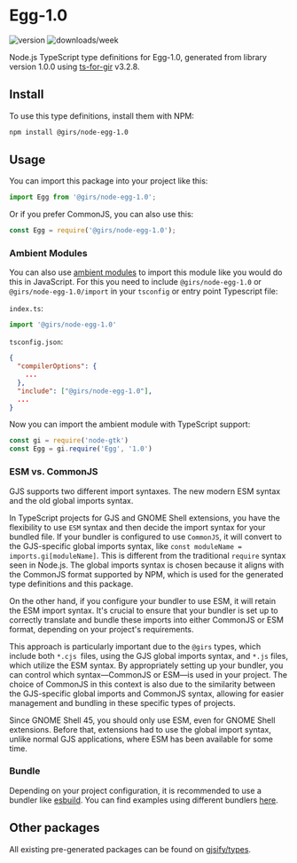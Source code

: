 
# Egg-1.0

![version](https://img.shields.io/npm/v/@girs/node-egg-1.0)
![downloads/week](https://img.shields.io/npm/dw/@girs/node-egg-1.0)


Node.js TypeScript type definitions for Egg-1.0, generated from library version 1.0.0 using [ts-for-gir](https://github.com/gjsify/ts-for-gir) v3.2.8.


## Install

To use this type definitions, install them with NPM:
```bash
npm install @girs/node-egg-1.0
```

## Usage

You can import this package into your project like this:
```ts
import Egg from '@girs/node-egg-1.0';
```

Or if you prefer CommonJS, you can also use this:
```ts
const Egg = require('@girs/node-egg-1.0');
```

### Ambient Modules

You can also use [ambient modules](https://github.com/gjsify/ts-for-gir/tree/main/packages/cli#ambient-modules) to import this module like you would do this in JavaScript.
For this you need to include `@girs/node-egg-1.0` or `@girs/node-egg-1.0/import` in your `tsconfig` or entry point Typescript file:

`index.ts`:
```ts
import '@girs/node-egg-1.0'
```

`tsconfig.json`:
```json
{
  "compilerOptions": {
    ...
  },
  "include": ["@girs/node-egg-1.0"],
  ...
}
```

Now you can import the ambient module with TypeScript support: 

```ts
const gi = require('node-gtk')
const Egg = gi.require('Egg', '1.0')
```



### ESM vs. CommonJS

GJS supports two different import syntaxes. The new modern ESM syntax and the old global imports syntax.

In TypeScript projects for GJS and GNOME Shell extensions, you have the flexibility to use `ESM` syntax and then decide the import syntax for your bundled file. If your bundler is configured to use `CommonJS`, it will convert to the GJS-specific global imports syntax, like `const moduleName = imports.gi[moduleName]`. This is different from the traditional `require` syntax seen in Node.js. The global imports syntax is chosen because it aligns with the CommonJS format supported by NPM, which is used for the generated type definitions and this package.

On the other hand, if you configure your bundler to use ESM, it will retain the ESM import syntax. It's crucial to ensure that your bundler is set up to correctly translate and bundle these imports into either CommonJS or ESM format, depending on your project's requirements.

This approach is particularly important due to the `@girs` types, which include both `*.cjs `files, using the GJS global imports syntax, and `*.js` files, which utilize the ESM syntax. By appropriately setting up your bundler, you can control which syntax—CommonJS or ESM—is used in your project. The choice of CommonJS in this context is also due to the similarity between the GJS-specific global imports and CommonJS syntax, allowing for easier management and bundling in these specific types of projects.

Since GNOME Shell 45, you should only use ESM, even for GNOME Shell extensions. Before that, extensions had to use the global import syntax, unlike normal GJS applications, where ESM has been available for some time.

### Bundle

Depending on your project configuration, it is recommended to use a bundler like [esbuild](https://esbuild.github.io/). You can find examples using different bundlers [here](https://github.com/gjsify/ts-for-gir/tree/main/examples).

## Other packages

All existing pre-generated packages can be found on [gjsify/types](https://github.com/gjsify/types).

